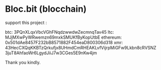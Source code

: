 # Bloc.bit (blocchain)


support this project :

btc: 3PQnXLqxVbcVGhFNqdzwwdwZecmnqTav45
ltc: MJjMXwPyWRwemzn69mxkSMUKfByKopUtbE
ethereum: 0x501dAe8457F232bB8571882F454eaD800306d318
xmr: 43HecCXQqKKBTzQrkufjx8UHmdCmRHEAKLvfVijrpMiGFw9Lkbn8cRVSNZ3juT8AhfaoWr6LgydJiiJ7w3CGes5E9nKw4jm

Thank you kindly.
